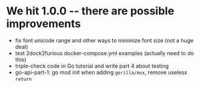 # We hit 1.0.0 -- there are possible improvements
- fix font unicode range and other ways to minimize font size (not a huge deal)
- test 2dock2furious docker-compose.yml examples (actually need to do this)
- triple-check code in Go tutorial and write part 4 about testing
- go-api-part-1: go mod init when adding `gorilla/mux`, remove useless `return`
